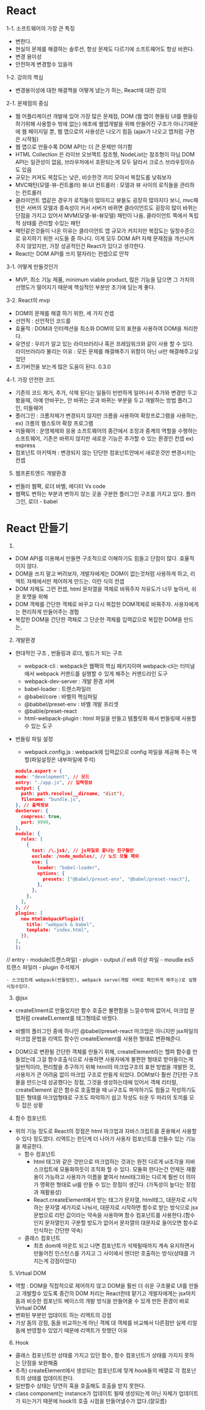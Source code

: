 # React

1-1. 소프트웨어의 가장 큰 특징

- 변한다.
- 현실의 문제를 해결하는 솔루션, 항상 문제도 다르기에 소프트웨어도 항상 바뀐다.
- 변경 용이성
- 안전하게 변경할수 있을까

1-2. 강의의 핵심

- 변경용이성에 대한 해결책을 어떻게 냈는가 하는, React에 대한 강의

2-1. 문제점의 중심

- 웹 어플리케이션 개발에 있어 가장 많은 문제점, DOM (웹 앱이 핸들링 UI를 핸들링 하기위해 사용할수 밖에 없는) 애초에 웹앱개발을 위해 만들어진 구조가 아니기때문에 웹 페이지일 뿐, 웹 앱으로의 사용성은 나오기 힘듬 (ajax가 나오고 앱처럼 구현은 시작됨)
- 웹 앱으로 만들수록 DOM API는 더 큰 문제만 야기함
- HTML Collection 은 라이브 오브젝트 참조형, NodeList는 참조형이 아님 DOM API는 일관성이 없음, 브라우저에서 호환되는게 모두 달라서 크로스 브라우징이슈도 있음
- 규모는 커져도 복잡도는 낮은, 비슷한것 끼리 모아서 복잡도를 낮춰보자
- MVC패턴(모델-뷰-컨트롤러) 뷰:UI 컨트롤러 : 모델과 뷰 사이의 로직들을 관리하는 컨트롤러
- 클라이언트 앱같은 경우가 로직들이 많아지고 뷰들도 굉장히 많아지다 보니, mvc패턴은 서버의 모델과 종속성이 커서 서버가 바뀌면 클라이언트도 굉장히 많이 바뀌는 단점을 가지고 있어서 MVM(모델-뷰-뷰모델) 패턴이 나옴. 클라이언트 쪽에서 독립적 상태를 관리할 수있는 패턴
- 패턴같은것들이 나온 이유는 클라이언트 앱 규모가 커지지만 복잡도는 일정수준으로 유지하기 위한 시도들 중 하나다. 이게 모두 DOM API 자체 문제점을 개선시켜주지 않았지만, 가장 성공적인건 React가 있다고 생각한다.
- React는 DOM API를 쓰지 말자라는 컨셉으로 안착

3-1. 어떻게 만들것인가

- MVP, 최소 기능 제품, minimum viable product, 많은 기능을 담으면 그 가치의 선명도가 떨어지기 때문에 핵심적인 부분만 초기에 담는게 좋다.

3-2. React의 mvp

- DOM의 문제를 해결 하기 위한, 세 가지 컨셉
- 선언적 : 선언적인 코드를
- 효율적 : DOM과 인터렉션을 최소화 DOM의 모의 표현을 사용하여 DOM을 처리한다.
- 유연성 : 우리가 알고 있는 라이브러리나 혹은 프레임워크와 같이 사용 할 수 있다. 라이브러리라 불리는 이유 : 모든 문제를 해결해주기 위함이 아닌 ui만 해결해주고싶었던
- 초기버전을 보는게 많은 도움이 된다. 0.3.0

4-1. 가장 안전한 코드

- 기존의 코드 제거, 추가, 삭제 된다는 일들이 빈번하게 일어나서 추가와 변경만 두고 봤을때, 아예 안바꾸는, 안 바뀌는 곳과 바뀌는 부분을 두고 개발하는 방법 플러그인, 미들웨어
- 플러그인 : 크롬자체가 변경되지 않지만 크롬을 사용하여 확장프로그램을 사용하는, ex) 크롬의 웹스토어 확장 프로그램
- 미들웨어 : 운영체제와 응용 소프트웨어의 중간에서 조정과 중계의 역할을 수행하는 소프트웨어, 기존은 바뀌지 않지만 새로운 기능은 추가할 수 있는 환경인 컨셉 ex) express
- 컴포넌트 아키텍쳐 : 변경되지 않는 단단한 컴포넌트안에서 새로운것만 변경시키는 컨셉

5. 웹프론트엔드 개발환경

- 번들러 웹팩, 로더 바벨, 에디터 Vs code
- 웹팩도 변하는 부분과 변하지 않는 곳을 구분한 플러그인 구조를 가지고 있다. 플러그인, 로더 - babel

# React 만들기

1.

- DOM API를 이용해서 만들면 구조적으로 이해하기도 힘들고 단점이 많다. 효율적이지 않다.
- DOM을 쓰지 말고 버려보자, 개발자에게는 DOM이 없는것처럼 사용하게 하고, 리엑트 자체에서만 제어하게 만드는. 이런 식의 컨셉
- DOM 자체도 그런 컨셉, html 문자열을 객체로 바꿔주자 자유도가 너무 높아서, 쉬운 포맷을 위해
- DOM 객체를 간단한 객체로 바꾸고 다시 복잡한 DOM객체로 바꿔주자. 사용자에게는 편리하게 만들어주는 경험
- 복잡한 DOM을 간단한 객체로 그 단순한 객체를 입력값으로 복잡한 DOM을 만드는,

2. 개발환경

- 현대적인 구조 , 번들링과 로더, 빌드가 되는 구조

  - webpack-cli : webpack은 웹팩의 핵심 패키지이며 webpack-cli는 터미널에서 webpack 커맨드를 실행할 수 있게 해주는 커맨드라인 도구
  - webpack-dev-server : 개발 환경 서버
  - babel-loader : 트랜스파일러
  - @babel/core : 바벨의 핵심파일
  - @babbel/preset-env : 바벨 개발 프리셋
  - @bable/preset-react
  - html-webpack-plugin : html 파일을 만들고 템플릿화 해서 번들링때 사용할 수 있는 도구

- 번들링 파일 설정
  - webpack.config.js : webpack에 입력값으로 config 파일을 제공해 주는 역할(파일설정은 내부파일에 주석)
  ```json
  module.export = {
  mode: "development", // 모드
  entry: "./app.js", // 입력정보
  output: {
    path: path.resolve(__dirname, "dist"),
    filename: "bundle.js",
  }, // 출력정보
  devServer: {
    compress: true,
    port: 9999,
  },
  module: {
    rules: [
      {
        test: /\.js$/, // js파일로 끝나는 친구들만
        exclude: /node_modules/, // 노드 모듈 제외
        use: {
          loader: "babel-loader",
          options: {
            presets: ["@babel/preset-env", "@babel/preset-react"],
          },
        },
      },
    ],
  }, //
  plugins: [
    new HtmlWebpackPlugin({
      title: "webpack & babel",
      template: "index.html",
    }),
  ],
  };
  ```

// entry - module(트랜스파일) - plugin - output
// es6 이상 파일 - moudle es5 트랜스 파일러 - plugin 주석제거

```
- 스크립트에 webpack(번들링만), webpack serve(개발 서버로 확인하게 해주는)로 실행시킬수있다.
```

3. @jsx

- createElment로 만들었지만 함수 호출은 불편함을 느낄수밖에 없어서, 마크업 문법처럼 createELement를 태그형태로 바꿨다.
- 바벨의 플러그인 중에 하나인 @babel/preset-react 마크업은 아니지만 jsx파일의 마크업 문법을 리엑트 함수인 createElement를 사용한 형태로 변환해준다.

- DOM으로 변환될 간단한 객체를 만들기 위해, createElement라는 헬퍼 함수를 만들었는데 그걸 함수호출식으로 사용하면 사용자에게 불편한 형태로 받아들이는게 일반적이라, 편리함을 추구하기 위해 html의 마크업구조의 표현 방법을 개발한 것, 사용자가 큰 어려움 없이 마크업 구조로 만들게 되었다. DOM보다 훨씬 간단한 구조물을 만드는데 성공했다는 장점, 그것을 생성하는데에 있어서 객체 리터럴, createElement 같은 함수로 호출했을 때 ui구조도 파악하기도 힘들고 작성하기도 힘든 형태를 마크업형태로 구조도 파악하기 쉽고 작성도 쉬운 두 마리의 토끼를 모두 잡은 상황

4. 함수 컴포넌트

- 위의 기능 정도로 React의 장점은 html 마크업과 자바스크립트를 혼용해서 사용할수 있다 정도였다. 리엑트는 한단계 더 나아가 사용자 컴포넌트를 만들수 있는 기능을 제공한다.
  - 함수 컴포넌트
    - html 태그와 같은 것만으로 마크업하는 것과는 완전 다르게 ui조각을 자바스크립트에 모듈화하듯이 조직화 할 수 있다. 모듈화 한다는건 언제든 재활용이 가능하고 사용자가 이름을 붙여서 html태그와는 다르게 훨씬 더 의미가 명확한 형태로 ui를 만들 수 있는 장점이 생긴다. (가독성이 높다는 장점과 재활용성)
    - React.createElement에서 받는 태그가 문자열, html태그, 대문자로 시작하는 문자열 세가지로 나눠서, 대문자로 시작하면 함수로 받는 방식으로 jsx문법으로 리턴 값이라는 약속을 사용하며 함수 컴포넌트를 사용한다.(함수인지 문자열인지 구분할 방도가 없어서 문자열의 대문자로 들어오면 함수로 인식하는 간단한 약속)
  - 클래스 컴포넌트
    - 최초 dom에 마운트 되고 나면 컴포넌트가 삭제될때까지 계속 유지하면서 만들어진 인스턴스를 가지고 그 사이에서 렌더만 호출하는 방식(상태를 가지는게 강점이었다)

5. Virtual DOM

- 역할 : DOM을 직접적으로 제어하지 않고 DOM을 훨씬 더 쉬운 구조물로 UI를 만들고 개발할수 있도록 중간의 DOM 처리는 React한테 맡기고 개발자에게는 jsx마치 돔과 비슷한 컴포넌트 베이스의 개발 방식을 만들어줄 수 있게 만든 환경이 바로 Virtual DOM
- 변화된 부분만 업데이트 하는 리엑트의 강점
- 가상 돔의 강점, 돔을 비교하는게 아닌 객체 대 객체를 비교해서 다른점만 실제 리얼 돔에 반영할수 있었기 때문에 리엑트가 핫했던 이유

6. Hook

- 클래스 컴포넌트만 상태를 가지고 있던 함수, 함수 컴포넌트가 상태를 가지지 못하는 단점을 보완해줌
- 추측) createElement에서 생성되는 컴포넌트에 맞게 hook들의 배열로 각 컴포넌트의 상태를 업데이트한다.
- 일반함수 상태는 당연히 훅을 호출해도 호출을 받지 못한다.
- class component는 instance가 업데이트 될때 생성되는게 아닌 자체가 업데이트가 되는거기 때문에 hook의 호출 시점을 만들어낼수가 없다.(잘모름)
